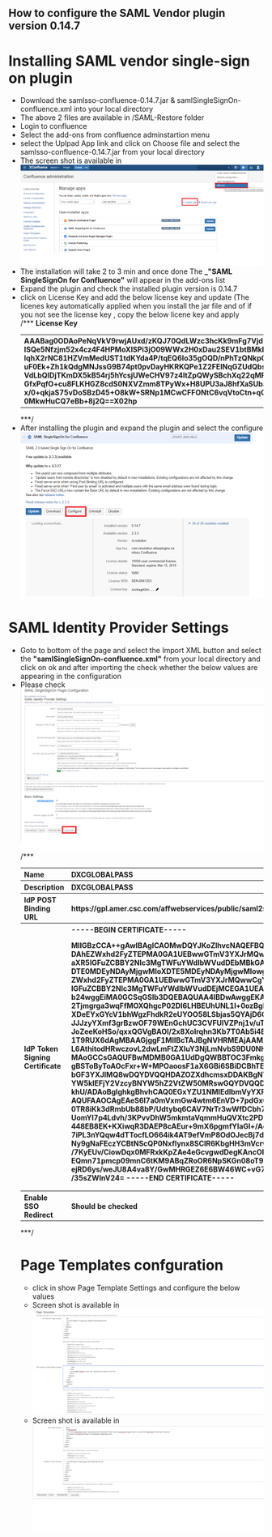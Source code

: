 ## How to configure the SAML Vendor plugin version 0.14.7
# Installing SAML vendor single-sign on plugin
* Download the samlsso-confluence-0.14.7.jar & samlSingleSignOn-confluence.xml into your local directory <br>
* The above 2 files are available in /SAML-Restore folder
* Login to confluence <br>
* Select the add-ons from confluence adminstartion menu <br>
* select the Uplpad App link and click on Choose file and select the samlsso-confluence-0.14.7.jar from your local directory <br>
* The screen shot is available in ![Image of How to add SAML add-on](Images/add-ons.png) <br>
* The installation will take 2 to 3 min and once done The **_"SAML SingleSignOn for Confluence"** will appear in the add-ons list
* Expand the plugin and check the installed plugin version is 0.14.7
* click on License Key and add the below license key and update (The licenes key automatically applied when you install the jar file and of if you not see the license key , copy the below licene key and apply  <br>
/*** <table><b>License Key</b><tr><th>AAABag0ODAoPeNqVkV9rwjAUxd/zKQJ70QdLWzc3hcKk9mFg7VjdnvZyjbc1kKblJpH57ZdWZX/eD
ISQe5Nfzjm52x4cz4F4HPMoXISPi3jO09WWx2H0xDau2SEV1btBMkkU+sFWaATJzspWJ+UyX/NS6
lqhX2rNC81HZVmMedUST1tdKYda4P/tqEQ6Io35gOQD/nPhTzQNkpCg+FoK1AZZSgj9UyuwmPSaJ
uF0Ek+Zh1kQdgMNJssG9B74pt0pvDayHKRKQPe1Z2FEINqGZUdQbsAlFShP98WA0LTK9cUArALTK
VdLbQIDjTKmDX5kB54rj5hYcsjUWeCHV97z4ltZpQWySBchXq22qMF3sq9O0unqd977jWasoBq0N
GfxPqfO+cu8FLKHGZ8cdS0NXVZmm8TPyWx+H8UPU3aJ8hfXaSUbaXF/7W1PHQ5RpkWeZ2/py3J9q
x/0+qkjaS75vDoSBzD45+O8kW+SRNp1MCwCFFONtC6vqVtoCtn+qGozdh1k0od/AhRfoS0Phs0BS
0MkwHuCQ7eBb+8j2Q==X02hp</th></tr></table> ***/ <br>
* After installing the plugin and expand the plugin and select the configure ![Image of SAML](Images/SAML.png) <br>
# SAML Identity Provider Settings
* Goto to bottom of the page and select the Import XML button and select the **"samlSingleSignOn-confluence.xml"** from your local directory and click on ok and after importing the check whether the below values are appearing in the configuration <br>
* Please check  ![Image of SAML settings](Images/SAML-settings.png) <br>
/*** <table><tr><th>Name</th><th>DXCGLOBALPASS</th></tr>
    <tr><th>Description</th><th>DXCGLOBALPASS</th></tr>
    <tr><th>IdP POST Binding URL</th><th>https://gpl.amer.csc.com/affwebservices/public/saml2sso</th></tr>
     <tr><th>IdP Token Signing Certificate</th><th>-----BEGIN CERTIFICATE-----
MIIGBzCCA++gAwIBAgICAOMwDQYJKoZIhvcNAQEFBQAwgYUxCzAJBgNVBAYTAlVTMREwDwYDVQQI
DAhEZWxhd2FyZTEPMA0GA1UEBwwGTmV3YXJrMQwwCgYDVQQKDANDU0MxJzAlBgNVBAsMHklkZW50
aXR5IGFuZCBBY2Nlc3MgTWFuYWdlbWVudDEbMBkGA1UEAwwSQ1NDIEdsb2JhbCBQYXNzIENBMB4X
DTE0MDEyNDAyMjgwMloXDTE5MDEyNDAyMjgwMlowgY0xCzAJBgNVBAYTAlVTMREwDwYDVQQIDAhE
ZWxhd2FyZTEPMA0GA1UEBwwGTmV3YXJrMQwwCgYDVQQKDANDU0MxJzAlBgNVBAsMHklkZW50aXR5
IGFuZCBBY2Nlc3MgTWFuYWdlbWVudDEjMCEGA1UEAwwaQ1NDIEdsb2JhbCBQYXNzIEZlZGVyYXRp
b24wggEiMA0GCSqGSIb3DQEBAQUAA4IBDwAwggEKAoIBAQC2OUQJxJUBle4/9TXVUKtBD5/lxplh
2Tjmgrga3wqFfMOXQhgcP02DI6LHBEUhUNL1l+0ozBgPioUUVizpkCfgp1oVONIPfbAkNrFj93DG
XDeEYxGYcV1bhWgzFhdkR2eUYOO58LSbjas5QYAjD6ODOnj8kqKlTkNsU4iDjwR27r0XcfiENHSU
JJJzyYXmf3grBzwOF79WEnGchUC3CVFUIVZPnj1v/uT+Zrc2U6/DvkGeVPSRKhDVroPfEeZWMzUF
JoZeeKoHSo/qxxQGVgBAOl/2x8Xolrqhn3Kb7T0Ab5i4E1a9nn7jbk06m8wnHnj7ry/JA/W/pQOX
1T9RUX6dAgMBAAGjggF1MIIBcTAJBgNVHRMEAjAAMAsGA1UdDwQEAwIFoDA8BgNVHR8ENTAzMDGg
L6AthitodHRwczovL2dwLmFtZXIuY3NjLmNvbS9DU0NHbG9iYWxQYXNzQ0EuY3JsMBMGA1UdJQQM
MAoGCCsGAQUFBwMDMB0GA1UdDgQWBBTOC3FmkgXi31DlXQ+Cjod5nvJFDjCBugYDVR0jBIGyMIGv
gBSToByToAOcFxr+W+MPOaoosF1aX6GBi6SBiDCBhTELMAkGA1UEBhMCVVMxETAPBgNVBAgMCERl
bGF3YXJlMQ8wDQYDVQQHDAZOZXdhcmsxDDAKBgNVBAoMA0NTQzEnMCUGA1UECwweSWRlbnRpdHkg
YW5kIEFjY2VzcyBNYW5hZ2VtZW50MRswGQYDVQQDDBJDU0MgR2xvYmFsIFBhc3MgQ0GCCQD5XfYk
khU/ADAoBglghkgBhvhCAQ0EGxYZU1NMIEdlbmVyYXRlZCBDZXJ0aWZpY2F0ZTANBgkqhkiG9w0B
AQUFAAOCAgEAeS6l7a0mVxmGw4wtm6EnVD+7pdGx0t/a738wbuP9AcFmD0d3U6DahweWOpfVnYS9
0TR8iKk3dRmbUb88bP/Udtybq6CAV7NrTr3wWfDCbh7jfzSqQuFYwrCHC0JHYAAAjk/4Cq6aIvy2
UomYI7p4Ldvh/3KPvvDhW5mkmtaVqmmHuQVXtc2PDqHr4Y5gl5jITac5O/AkMYDpbmX8QgJrsd53
448EB8EK+KXiwqR3DAEP8cAEur+9mX6pgmfYIaGl+/AciYmhCF4fdRJVHUz88/JojZjS7AkdsPvP
7iPL3nYQqw4dTTocfLO664ik4AT9efVmP8OdOJecBj7dhFc6Pz1Rzk8HBsWY+rpmJV+Tc7I8d8aW
Ny9gNaFEczYCBtNScQP0NxfIynx8SClR6KbgHH3mVcrwQOobg8oU8tvqN58FIpLIohqWcqY5H/un
/7KyEUv/CiowDqx0MFRxkKpZAe4eGcvgwdDegKAncOMbYNn4OhTuTx6a1EACei1aeLqP8cW4ebpw
EQmn71pmcp09mnC6tKM9ABqZRoOR6NpSKGn08oT9z/prM3vaQjAFVCyqyk3qf8xpe1qLjzmaBxvS
ejRD6ys/weJU8A4va8Y/GwMHRGEZ6E6BW46WC+vG7WasmoaXQV4f7I/tDEXy8oNq0QGH2fr3lHsY
/35sZWInV24=
-----END CERTIFICATE-----</th></tr>
 <tr><th>Enable SSO Redirect</th><th>Should be checked</th></tr></table> ***/ <br>

# Page Templates confguration <br>
* click in show Page Template Settings and configure the below values <br>
* Screen shot is available in   ![Image of SAML settings](Images/Page-template1.png) <br>
* Screen shot is available in   ![Image of SAML settings](Images/Page-template2.png) <br>

